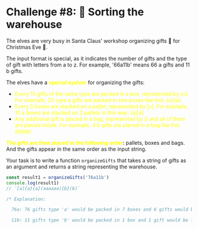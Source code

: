 # Challenge #8: 🏬 Sorting the warehouse

The elves are very busy in Santa Claus' workshop organizing gifts 🎁 for Christmas Eve 🎄.

The input format is special, as it indicates the number of gifts and the type of gift with letters from a to z. For example, '66a11b' means 66 a gifts and 11 b gifts.

The elves have a <span style="color:yellow">**special system**</span> for organizing the gifts:

- <span style="color:yellow">Every 10 gifts of the same type are packed in a box, represented by {x}. For example, 20 type a gifts are packed in two boxes like this: {a}{a}.</span>
- <span style="color:yellow">Every 5 boxes are stacked on a pallet, represented by [x]. For example, 10 a boxes are stacked on 2 pallets in this way: [a][a]</span>
- <span style="color:yellow">Any additional gift is placed in a bag, represented by () and all of them are placed inside. For example, 4 b gifts are placed in a bag like this (bbbb)</span>
  
<span style="color:yellow">**The gifts are then placed in the following order**</span>: pallets, boxes and bags. And the gifts appear in the same order as the input string.

Your task is to write a function ``organizeGifts`` that takes a string of gifts as an argument and returns a string representing the warehouse.

```JavaScript
const result1 = organizeGifts('76a11b')
console.log(result1)
// `[a]{a}{a}(aaaaaa){b}(b)`

/* Explanation:

  76a: 76 gifts type 'a' would be packed in 7 boxes and 6 gifts would be left, resulting in 1 pallet [a] (for the first 5 boxes), 2 loose boxes {a}{a} and a bag with 6 gifts (aaaaaa)

  11b: 11 gifts type 'b' would be packed in 1 box and 1 gift would be left, resulting in 1 loose box {b} and a bag with 1 gift (b)
```

